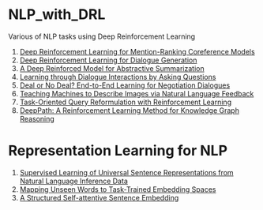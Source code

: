 # NLP_with_DRL
Various of NLP tasks using Deep Reinforcement Learning

1. <a href="https://arxiv.org/abs/1609.08667">Deep Reinforcement Learning for Mention-Ranking Coreference Models</a>
2. <a href="https://arxiv.org/abs/1606.01541">Deep Reinforcement Learning for Dialogue Generation</a>
3. <a href="https://arxiv.org/abs/1705.04304">A Deep Reinforced Model for Abstractive Summarization</a>
4. <a href="https://arxiv.org/abs/1612.04936">Learning through Dialogue Interactions by Asking Questions</a>
5. <a href="https://arxiv.org/abs/1706.05125">Deal or No Deal? End-to-End Learning for Negotiation Dialogues</a>
6. <a href="https://arxiv.org/abs/1706.00130">Teaching Machines to Describe Images via Natural Language Feedback</a>
7. <a href="https://arxiv.org/abs/1704.04572">Task-Oriented Query Reformulation with Reinforcement Learning</a>
8. <a href="https://arxiv.org/abs/1707.06690">DeepPath: A Reinforcement Learning Method for Knowledge Graph Reasoning</a>


# Representation Learning for NLP

1. <a href="https://arxiv.org/abs/1705.02364">Supervised Learning of Universal Sentence Representations from Natural Language Inference Data</a>
2. <a href="https://aclweb.org/anthology/W/W16/W16-1612.pdf">Mapping Unseen Words to Task-Trained Embedding Spaces</a>
3. <a href="https://arxiv.org/abs/1703.03130">A Structured Self-attentive Sentence Embedding</a>
